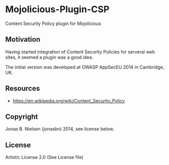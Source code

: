 Mojolicious-Plugin-CSP
======================

Content Security Policy plugin for Mojolicious

## Motivation

Having started integration of Content Security Policies for serveral
web sites, it seemed a plugin was a good idea.

The initial version was developed at OWASP AppSecEU 2014 in Cambridge, UK.

## Resources

 * https://en.wikipedia.org/wiki/Content_Security_Policy

## Copyright

Jonas B. Nielsen (jonasbn) 2014, see license below.

## License

Artistic License 2.0 (See License file)